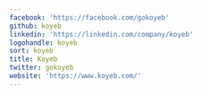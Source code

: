 ```yaml
---
facebook: 'https://facebook.com/gokoyeb'
github: koyeb
linkedin: 'https://linkedin.com/company/koyeb'
logohandle: koyeb
sort: koyeb
title: Koyeb
twitter: gokoyeb
website: 'https://www.koyeb.com/'
---
```


